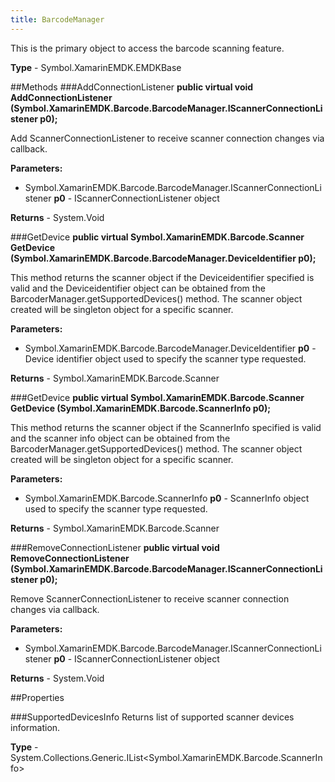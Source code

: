 ```yaml
---
title: BarcodeManager
---
```

This is the primary object to access the barcode scanning feature.

**Type** - Symbol.XamarinEMDK.EMDKBase

##Methods
###AddConnectionListener
**public virtual void AddConnectionListener (Symbol.XamarinEMDK.Barcode.BarcodeManager.IScannerConnectionListener p0);**

Add ScannerConnectionListener to receive scanner connection changes via callback.

**Parameters:** 

* Symbol.XamarinEMDK.Barcode.BarcodeManager.IScannerConnectionListener **p0** - IScannerConnectionListener object

**Returns** - System.Void

###GetDevice
**public virtual Symbol.XamarinEMDK.Barcode.Scanner GetDevice (Symbol.XamarinEMDK.Barcode.BarcodeManager.DeviceIdentifier p0);**

This method returns the scanner object if the Deviceidentifier specified is valid and the Deviceidentifier object can be obtained from the BarcoderManager.getSupportedDevices() method. The scanner object created will be singleton object for a specific scanner.

**Parameters:** 

* Symbol.XamarinEMDK.Barcode.BarcodeManager.DeviceIdentifier **p0** - Device identifier object used to specify the scanner type requested.

**Returns** - Symbol.XamarinEMDK.Barcode.Scanner

###GetDevice
**public virtual Symbol.XamarinEMDK.Barcode.Scanner GetDevice (Symbol.XamarinEMDK.Barcode.ScannerInfo p0);**

This method returns the scanner object if the ScannerInfo specified is valid and the scanner info object can be obtained from the BarcoderManager.getSupportedDevices() method. The scanner object created will be singleton object for a specific scanner.

**Parameters:** 

* Symbol.XamarinEMDK.Barcode.ScannerInfo **p0** - ScannerInfo object used to specify the scanner type requested.

**Returns** - Symbol.XamarinEMDK.Barcode.Scanner

###RemoveConnectionListener
**public virtual void RemoveConnectionListener (Symbol.XamarinEMDK.Barcode.BarcodeManager.IScannerConnectionListener p0);**

Remove ScannerConnectionListener to receive scanner connection changes via callback.

**Parameters:** 

* Symbol.XamarinEMDK.Barcode.BarcodeManager.IScannerConnectionListener **p0** - IScannerConnectionListener object

**Returns** - System.Void

##Properties

###SupportedDevicesInfo
Returns list of supported scanner devices information.

**Type** - System.Collections.Generic.IList<Symbol.XamarinEMDK.Barcode.ScannerInfo>



